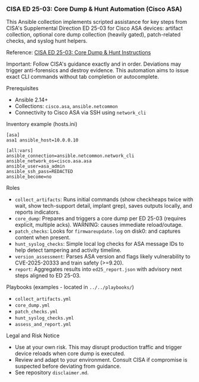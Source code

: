 ### CISA ED 25-03: Core Dump & Hunt Automation (Cisco ASA)

This Ansible collection implements scripted assistance for key steps from CISA's Supplemental Direction ED 25-03 for Cisco ASA devices: artifact collection, optional core dump collection (heavily gated), patch-related checks, and syslog hunt helpers.

Reference: [CISA ED 25-03: Core Dump & Hunt Instructions](https://www.cisa.gov/news-events/directives/supplemental-direction-ed-25-03-core-dump-and-hunt-instructions)

Important: Follow CISA's guidance exactly and in order. Deviations may trigger anti-forensics and destroy evidence. This automation aims to issue exact CLI commands without tab completion or autocomplete.

Prerequisites
- Ansible 2.14+
- Collections: `cisco.asa`, `ansible.netcommon`
- Connectivity to Cisco ASA via SSH using `network_cli`

Inventory example (hosts.ini)
```
[asa]
asa1 ansible_host=10.0.0.10

[all:vars]
ansible_connection=ansible.netcommon.network_cli
ansible_network_os=cisco.asa.asa
ansible_user=asa_admin
ansible_ssh_pass=REDACTED
ansible_become=no
```

Roles
- `collect_artifacts`: Runs initial commands (show checkheaps twice with wait, show tech-support detail, implant grep), saves outputs locally, and reports indicators.
- `core_dump`: Prepares and triggers a core dump per ED 25-03 (requires explicit, multiple acks). WARNING: causes immediate reload/outage.
- `patch_checks`: Looks for `firmwareupdate.log` on disk0: and captures content when present.
- `hunt_syslog_checks`: Simple local log checks for ASA message IDs to help detect tampering and activity timeline.
- `version_assessment`: Parses ASA version and flags likely vulnerability to CVE-2025-20333 and train safety (>=9.20).
- `report`: Aggregates results into `ed25_report.json` with advisory next steps aligned to ED 25-03.

Playbooks (examples - located in `../../playbooks/`)
- `collect_artifacts.yml`
- `core_dump.yml`
- `patch_checks.yml`
- `hunt_syslog_checks.yml`
- `assess_and_report.yml`

Legal and Risk Notice
- Use at your own risk. This may disrupt production traffic and trigger device reloads when core dump is executed.
- Review and adapt to your environment. Consult CISA if compromise is suspected before deviating from guidance.
- See repository `disclaimer.md`.


